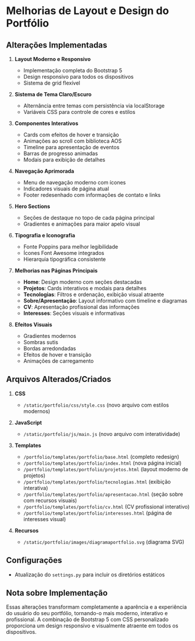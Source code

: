 # Melhorias de Layout e Design do Portfólio

## Alterações Implementadas

1. **Layout Moderno e Responsivo**
   - Implementação completa do Bootstrap 5
   - Design responsivo para todos os dispositivos
   - Sistema de grid flexível

2. **Sistema de Tema Claro/Escuro**
   - Alternância entre temas com persistência via localStorage
   - Variáveis CSS para controle de cores e estilos

3. **Componentes Interativos**
   - Cards com efeitos de hover e transição
   - Animações ao scroll com biblioteca AOS
   - Timeline para apresentação de eventos
   - Barras de progresso animadas
   - Modais para exibição de detalhes

4. **Navegação Aprimorada**
   - Menu de navegação moderno com ícones
   - Indicadores visuais de página atual
   - Footer redesenhado com informações de contato e links

5. **Hero Sections**
   - Seções de destaque no topo de cada página principal
   - Gradientes e animações para maior apelo visual

6. **Tipografia e Iconografia**
   - Fonte Poppins para melhor legibilidade
   - Ícones Font Awesome integrados
   - Hierarquia tipográfica consistente

7. **Melhorias nas Páginas Principais**
   - **Home**: Design moderno com seções destacadas
   - **Projetos**: Cards interativos e modais para detalhes
   - **Tecnologias**: Filtros e ordenação, exibição visual atraente
   - **Sobre/Apresentação**: Layout informativo com timeline e diagramas
   - **CV**: Apresentação profissional das informações
   - **Interesses**: Seções visuais e informativas

8. **Efeitos Visuais**
   - Gradientes modernos
   - Sombras sutis
   - Bordas arredondadas
   - Efeitos de hover e transição
   - Animações de carregamento

## Arquivos Alterados/Criados

1. **CSS**
   - `/static/portfolio/css/style.css` (novo arquivo com estilos modernos)

2. **JavaScript**
   - `/static/portfolio/js/main.js` (novo arquivo com interatividade)

3. **Templates**
   - `/portfolio/templates/portfolio/base.html` (completo redesign)
   - `/portfolio/templates/portfolio/index.html` (nova página inicial)
   - `/portfolio/templates/portfolio/projetos.html` (layout moderno de projetos)
   - `/portfolio/templates/portfolio/tecnologias.html` (exibição interativa)
   - `/portfolio/templates/portfolio/apresentacao.html` (seção sobre com recursos visuais)
   - `/portfolio/templates/portfolio/cv.html` (CV profissional interativo)
   - `/portfolio/templates/portfolio/interesses.html` (página de interesses visual)

4. **Recursos**
   - `/static/portfolio/images/diagramaportfolio.svg` (diagrama SVG)

## Configurações
   - Atualização do `settings.py` para incluir os diretórios estáticos

## Nota sobre Implementação

Essas alterações transformam completamente a aparência e a experiência do usuário do seu portfólio, tornando-o mais moderno, interativo e profissional. A combinação de Bootstrap 5 com CSS personalizado proporciona um design responsivo e visualmente atraente em todos os dispositivos.
